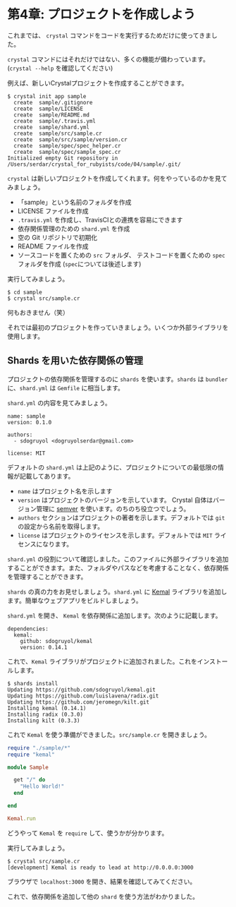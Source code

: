 # 第4章: プロジェクトを作成しよう

これまでは、 `crystal` コマンドをコードを実行するためだけに使ってきました。

`crystal` コマンドにはそれだけではない、多くの機能が備わっています。\(`crystal --help` を確認してください\)

例えば、新しいCrystalプロジェクトを作成することができます。

```text
$ crystal init app sample
  create  sample/.gitignore
  create  sample/LICENSE
  create  sample/README.md
  create  sample/.travis.yml
  create  sample/shard.yml
  create  sample/src/sample.cr
  create  sample/src/sample/version.cr
  create  sample/spec/spec_helper.cr
  create  sample/spec/sample_spec.cr
Initialized empty Git repository in /Users/serdar/crystal_for_rubyists/code/04/sample/.git/
```

`crystal` は新しいプロジェクトを作成してくれます。何をやっているのかを見てみましょう。

* 「sample」という名前のフォルダを作成
* LICENSE ファイルを作成
* `.travis.yml` を作成し、TravisCIとの連携を容易にできます
* 依存関係管理のための `shard.yml` を作成
* 空の Git リポジトリで初期化
* README ファイルを作成
* ソースコードを置くための `src` フォルダ、 テストコードを置くための `spec` フォルダを作成 \(`spec`については後述します\)

実行してみましょう。

```text
$ cd sample
$ crystal src/sample.cr
```

何もおきません（笑）

それでは最初のプロジェクトを作っていきましょう。いくつか外部ライブラリを使用します。

## Shards を用いた依存関係の管理 <a id="using-shards-for-dependency-management"></a>

プロジェクトの依存関係を管理するのに `shards` を使います。`shards` は `bundler` に、`shard.yml` は `Gemfile` に相当します。

`shard.yml` の内容を見てみましょう。

```text
name: sample
version: 0.1.0

authors:
  - sdogruyol <dogruyolserdar@gmail.com>

license: MIT
```

デフォルトの `shard.yml` は上記のように、プロジェクトについての最低限の情報が記載してあります。

* `name` はプロジェクト名を示します
* `version` はプロジェクトのバージョンを示しています。 Crystal 自体はバージョン管理に [semver](http://semver.org/) を使います。のちのち役立つでしょう。
* `authors` セクションはプロジェクトの著者を示します。デフォルトでは `git` の設定から名前を取得します。
* `license` はプロジェクトのライセンスを示します。デフォルトでは `MIT` ライセンスになります。

`shard.yml` の役割について確認しました。このファイルに外部ライブラリを追加することができます。また、フォルダやパスなどを考慮することなく、依存関係を管理することができます。

`shards` の真の力をお見せしましょう。`shard.yml` に [Kemal](https://github.com/sdogruyol/kemal) ライブラリを追加します。簡単なウェブアプリをビルドしましょう。

`shard.yml` を開き、 `Kemal` を依存関係に追加します。次のように記載します。

```text
dependencies:
  kemal:
    github: sdogruyol/kemal
    version: 0.14.1
```

これで、`Kemal` ライブラリがプロジェクトに追加されました。これをインストールします。

```text
$ shards install
Updating https://github.com/sdogruyol/kemal.git
Updating https://github.com/luislavena/radix.git
Updating https://github.com/jeromegn/kilt.git
Installing kemal (0.14.1)
Installing radix (0.3.0)
Installing kilt (0.3.3)
```

これで `Kemal` を使う準備ができました。`src/sample.cr` を開きましょう。

```ruby
require "./sample/*"
require "kemal"

module Sample

  get "/" do
    "Hello World!"
  end

end

Kemal.run
```

どうやって `Kemal` を `require` して、使うかが分かります。

実行してみましょう。

```text
$ crystal src/sample.cr
[development] Kemal is ready to lead at http://0.0.0.0:3000
```

ブラウザで `localhost:3000` を開き、結果を確認してみてください。

これで、依存関係を追加して他の `shard` を使う方法がわかりました。
